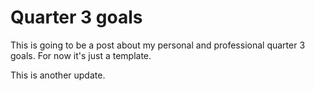 # Quarter 3 goals

This is going to be a post about my personal and professional quarter 3 goals. For now it's just a template.

This is another update.